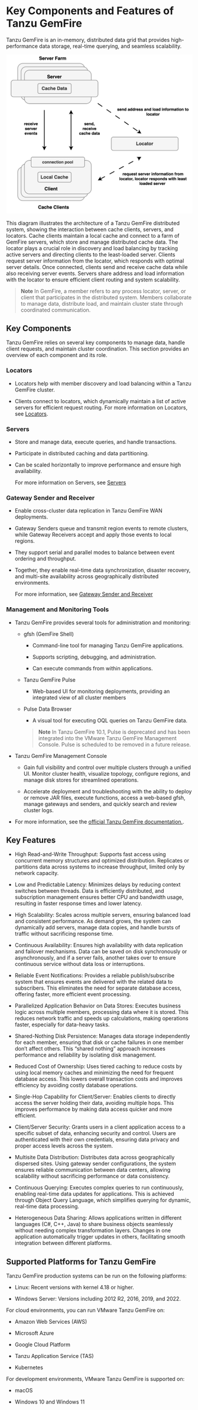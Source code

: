 # Key Components and Features of Tanzu GemFire

Tanzu GemFire is an in-memory, distributed data grid that provides high-performance data storage, real-time querying, and seamless scalability.

![Components](images/image1.png)

This diagram illustrates the architecture of a Tanzu GemFire distributed system, showing the interaction between cache clients, servers, and locators. Cache clients maintain a local cache and connect to a farm of GemFire servers, which store and manage distributed cache data. The locator plays a crucial role in discovery and load balancing by tracking active servers and directing clients to the least-loaded server. Clients request server information from the locator, which responds with optimal server details. Once connected, clients send and receive cache data while also receiving server events. Servers share address and load information with the locator to ensure efficient client routing and system scalability.

>**Note**
>In GemFire, a member refers to any process locator, server, or client that participates in the distributed system. Members collaborate to manage data, distribute load, and maintain cluster state through coordinated communication.

## Key Components

Tanzu GemFire relies on several key components to manage data, handle client requests, and maintain cluster coordination. This section provides an overview of each component and its role.

### Locators

  * Locators help with member discovery and load balancing within a Tanzu GemFire cluster.

  * Clients connect to locators, which dynamically maintain a list of active servers for efficient request routing.
    For more information on Locators, see [Locators](#locators).

### Servers

  * Store and manage data, execute queries, and handle transactions.

  * Participate in distributed caching and data partitioning.

  * Can be scaled horizontally to improve performance and ensure high availability.

    For more information on Servers, see [Servers](#server)

### Gateway Sender and Receiver

  * Enable cross-cluster data replication in Tanzu GemFire WAN deployments.

  * Gateway Senders queue and transmit region events to remote clusters, while Gateway Receivers accept and apply those events to local regions.

  * They support serial and parallel modes to balance between event ordering and throughput.

  * Together, they enable real-time data synchronization, disaster recovery, and multi-site availability across geographically distributed environments.

    For more information, see [Gateway Sender and Receiver](#gateway-senders-and-receivers)

### Management and Monitoring Tools

  * Tanzu GemFire provides several tools for administration and monitoring:

    * gfsh (GemFire Shell)

      * Command-line tool for managing Tanzu GemFire applications.

      * Supports scripting, debugging, and administration.

      * Can execute commands from within applications.

    * Tanzu GemFire Pulse

      * Web-based UI for monitoring deployments, providing an integrated view of all cluster members

    * Pulse Data Browser

      * A visual tool for executing OQL queries on Tanzu GemFire data.

      >**Note**
      >In Tanzu GemFire 10.1, Pulse is deprecated and has been integrated into the VMware Tanzu GemFire Management Console. Pulse is scheduled to be removed in a future release.

  * Tanzu GemFire Management Console

    * Gain full visibility and control over multiple clusters through a unified UI. Monitor cluster health, visualize topology, configure regions, and manage disk stores for streamlined operations.

    * Accelerate deployment and troubleshooting with the ability to deploy or remove JAR files, execute functions, access a web-based gfsh, manage gateways and senders, and quickly search and review cluster logs.

  * For more information, see the [official Tanzu GemFire documentation.](https://techdocs.broadcom.com/us/en/vmware-tanzu/data-solutions/tanzu-gemfire/10-0/gf/managing-management-mm_overview.html).

## Key Features

* High Read-and-Write Throughput: Supports fast access using concurrent memory structures and optimized distribution. Replicates or partitions data across systems to increase throughput, limited only by network capacity.

* Low and Predictable Latency: Minimizes delays by reducing context switches between threads. Data is efficiently distributed, and subscription management ensures better CPU and bandwidth usage, resulting in faster response times and lower latency.

* High Scalability: Scales across multiple servers, ensuring balanced load and consistent performance. As demand grows, the system can dynamically add servers, manage data copies, and handle bursts of traffic without sacrificing response time.

* Continuous Availability: Ensures high availability with data replication and failover mechanisms. Data can be saved on disk synchronously or asynchronously, and if a server fails, another takes over to ensure continuous service without data loss or interruptions.

* Reliable Event Notifications: Provides a reliable publish/subscribe system that ensures events are delivered with the related data to subscribers. This eliminates the need for separate database access, offering faster, more efficient event processing.

* Parallelized Application Behavior on Data Stores: Executes business logic across multiple members, processing data where it is stored. This reduces network traffic and speeds up calculations, making operations faster, especially for data-heavy tasks.

* Shared-Nothing Disk Persistence: Manages data storage independently for each member, ensuring that disk or cache failures in one member don’t affect others. This “shared nothing” approach increases performance and reliability by isolating disk management.

* Reduced Cost of Ownership: Uses tiered caching to reduce costs by using local memory caches and minimizing the need for frequent database access. This lowers overall transaction costs and improves efficiency by avoiding costly database operations.

* Single-Hop Capability for Client/Server: Enables clients to directly access the server holding their data, avoiding multiple hops. This improves performance by making data access quicker and more efficient.

* Client/Server Security: Grants users in a client application access to a specific subset of data, enhancing security and control. Users are authenticated with their own credentials, ensuring data privacy and proper access levels across the system.

* Multisite Data Distribution: Distributes data across geographically dispersed sites. Using gateway sender configurations, the system ensures reliable communication between data centers, allowing scalability without sacrificing performance or data consistency.

* Continuous Querying: Executes complex queries to run continuously, enabling real-time data updates for applications. This is achieved through Object Query Language, which simplifies querying for dynamic, real-time data processing.

* Heterogeneous Data Sharing: Allows applications written in different languages (C\#, C++, Java) to share business objects seamlessly without needing complex transformation layers. Changes in one application automatically trigger updates in others, facilitating smooth integration between different platforms.

## Supported Platforms for Tanzu GemFire

Tanzu GemFire production systems can be run on the following platforms:

* Linux: Recent versions with kernel 4.18 or higher.

* Windows Server: Versions including 2012 R2, 2016, 2019, and 2022\.

For cloud environments, you can run VMware Tanzu GemFire on:

* Amazon Web Services (AWS)

* Microsoft Azure

* Google Cloud Platform

* Tanzu Application Service (TAS)

* Kubernetes

For development environments, VMware Tanzu GemFire is supported on:

* macOS

* Windows 10 and Windows 11